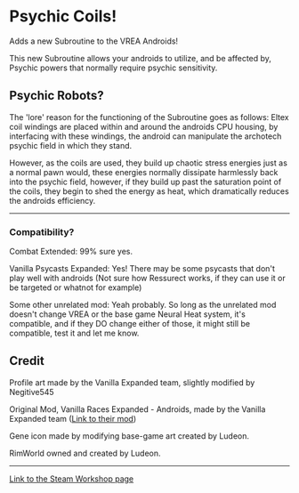 # Psychic Coils!
Adds a new Subroutine to the VREA Androids!

This new Subroutine allows your androids to utilize, and be affected by, Psychic powers that normally require psychic sensitivity.

## Psychic Robots?
The 'lore' reason for the functioning of the Subroutine goes as follows: Eltex coil windings are placed within and around the androids CPU housing, by interfacing with these windings, the android can manipulate the archotech psychic field in which they stand.

However, as the coils are used, they build up chaotic stress energies just as a normal pawn would, these energies normally dissipate harmlessly back into the psychic field, however, if they build up past the saturation point of the coils, they begin to shed the energy as heat, which dramatically reduces the androids efficiency.
___
### Compatibility?
  Combat Extended: 99% sure yes.
  
  Vanilla Psycasts Expanded: Yes! There may be some psycasts that don't play well with androids (Not sure how Ressurect works, if they can use it or be targeted or whatnot for example)

  Some other unrelated mod: Yeah probably. So long as the unrelated mod doesn't change VREA or the base game Neural Heat system, it's compatible, and if they DO change either of those, it might still be compatible, test it and let me know.

## Credit
Profile art made by the Vanilla Expanded team, slightly modified by Negitive545

Original Mod, Vanilla Races Expanded - Androids, made by the Vanilla Expanded team ([Link to their mod](https://steamcommunity.com/sharedfiles/filedetails/?id=2975771801))

Gene icon made by modifying base-game art created by Ludeon.

RimWorld owned and created by Ludeon.
___
[Link to the Steam Workshop page](https://steamcommunity.com/sharedfiles/filedetails/?id=3271992592)
